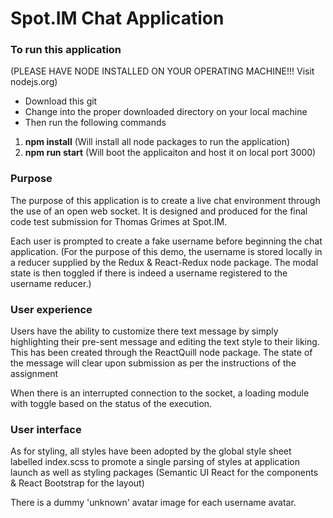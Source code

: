 # Spot.IM Chat Application

### To run this application

(PLEASE HAVE NODE INSTALLED ON YOUR OPERATING MACHINE!!! Visit nodejs.org)
- Download this git 
- Change into the proper downloaded directory on your local
machine
- Then run the following commands

1. **npm install** (Will install all node packages to run the application)
2. **npm run start** (Will boot the applicaiton and host it on local port 3000)


### Purpose
The purpose of this application is to create a live chat environment through the use
of an open web socket. It is designed and produced for the final code test submission
for Thomas Grimes at Spot.IM.

Each user is prompted to create a fake username before beginning
the chat application. (For the purpose of this demo, the username is stored locally
in a reducer supplied by the Redux & React-Redux node package. The modal state is
then toggled if there is indeed a username registered to the username reducer.)

### User experience
Users have the ability to customize there text message by simply highlighting their
pre-sent message and editing the text style to their liking. This has been
created through the ReactQuill node package. The state of the message will clear
upon submission as per the instructions of the assignment

When there is an interrupted connection to the socket, a loading module with toggle
based on the status of the execution.

### User interface
As for styling, all styles have been adopted by the global style sheet labelled
index.scss to promote a single parsing of styles at application launch as well as
styling packages (Semantic UI React for the components & React Bootstrap for the layout)

There is a dummy 'unknown' avatar image for each username avatar.
